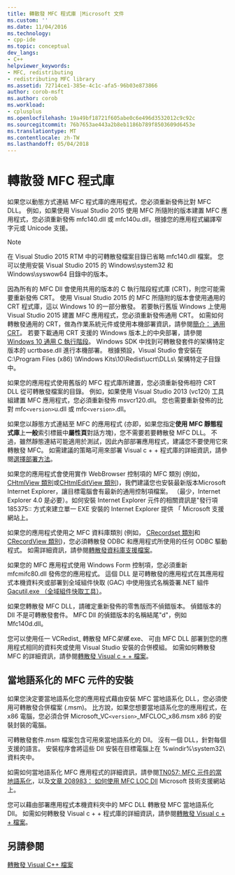 ```yaml
---
title: 轉散發 MFC 程式庫 |Microsoft 文件
ms.custom: ''
ms.date: 11/04/2016
ms.technology:
- cpp-ide
ms.topic: conceptual
dev_langs:
- C++
helpviewer_keywords:
- MFC, redistributing
- redistributing MFC library
ms.assetid: 72714ce1-385e-4c1c-afa5-96b03e873866
author: corob-msft
ms.author: corob
ms.workload:
- cplusplus
ms.openlocfilehash: 19a49bf18721f605abe0c6e496d3532012c9c92c
ms.sourcegitcommit: 76b7653ae443a2b8eb1186b789f8503609d6453e
ms.translationtype: MT
ms.contentlocale: zh-TW
ms.lasthandoff: 05/04/2018
---
```

# <a name="redistributing-the-mfc-library"></a>轉散發 MFC 程式庫
如果您以動態方式連結 MFC 程式庫的應用程式，您必須重新發佈比對 MFC DLL。 例如，如果使用 Visual Studio 2015 使用 MFC 所隨附的版本建置 MFC 應用程式，您必須重新發佈 mfc140.dll 或 mfc140u.dll，根據您的應用程式編譯窄字元或 Unicode 支援。  
  
> [!NOTE]
>  在 Visual Studio 2015 RTM 中的可轉散發檔案目錄已省略 mfc140.dll 檔案。 您可以使用安裝 Visual Studio 2015 的 Windows\system32 和 Windows\syswow64 目錄中的版本。  
  
 因為所有的 MFC Dll 會使用共用的版本的 C 執行階段程式庫 (CRT)，則您可能需要重新發佈 CRT。 使用 Visual Studio 2015 的 MFC 所隨附的版本會使用通用的 CRT 程式庫，這以 Windows 10 的一部分散發。 若要執行舊版 Windows 上使用 Visual Studio 2015 建置 MFC 應用程式，您必須重新發佈通用 CRT。 如需如何轉散發通用的 CRT，做為作業系統元件或使用本機部署資訊，請參閱[簡介： 通用 CRT](http://go.microsoft.com/fwlink/p/?linkid=617977)。 若要下載通用 CRT 支援的 Windows 版本上的中央部署，請參閱[Windows 10 通用 C 執行階段](http://go.microsoft.com/fwlink/p/?LinkId=619489)。 Windows SDK 中找到可轉散發套件的架構特定版本的 ucrtbase.dll 進行本機部署。 根據預設，Visual Studio 會安裝在 C:\Program Files (x86) \Windows Kits\10\Redist\ucrt\DLLs\ 架構特定子目錄中。  
  
 如果您的應用程式使用舊版的 MFC 程式庫所建置，您必須重新發佈相符 CRT DLL 從可轉散發檔案的目錄。 例如，如果使用 Visual Studio 2013 (vc120) 工具組建置 MFC 應用程式，您必須重新發佈 msvcr120.dll。 您也需要重新發佈的比對 mfc`<version>`u.dll 或 mfc`<version>`.dll。  
  
 如果您以靜態方式連結至 MFC 的應用程式 (亦即，如果您指定**使用 MFC 靜態程式庫**上**一般**索引標籤中**屬性頁**對話方塊)，您不需要若要轉散發 MFC DLL。 不過，雖然靜態連結可能適用於測試，因此內部部署應用程式，建議您不要使用它來轉散發 MFC。 如需建議的策略可用來部署 Visual c + + 程式庫的詳細資訊，請參閱[選擇部署方法](../ide/choosing-a-deployment-method.md)。  
  
 如果您的應用程式會使用實作 WebBrowser 控制項的 MFC 類別 (例如， [CHtmlView 類別](../mfc/reference/chtmlview-class.md)或[CHtmlEditView 類別](../mfc/reference/chtmleditview-class.md))，我們建議您也安裝最新版本Microsoft Internet Explorer，讓目標電腦會有最新的通用控制項檔案。 （最少，Internet Explorer 4.0 是必要）。如何安裝 Internet Explorer 元件的相關資訊是"發行項 185375:: 方式來建立單一 EXE 安裝的 Internet Explorer 提供 「 Microsoft 支援網站上。  
  
 如果您的應用程式使用之 MFC 資料庫類別 (例如， [CRecordset 類別](../mfc/reference/crecordset-class.md)和[CRecordView 類別](../mfc/reference/crecordview-class.md))，您必須轉散發 ODBC 和應用程式所使用的任何 ODBC 驅動程式。 如需詳細資訊，請參閱[轉散發資料庫支援檔案](../ide/redistributing-database-support-files.md)。  
  
 如果您的 MFC 應用程式使用 Windows Form 控制項，您必須重新 mfcmifc80.dll 發佈您的應用程式。 這個 DLL 是可轉散發的應用程式在其應用程式本機資料夾或部署到全域組件快取 (GAC) 中使用強式名稱簽署.NET 組件[Gacutil.exe （全域組件快取工具）](/dotnet/framework/tools/gacutil-exe-gac-tool)。  
  
 如果您轉散發 MFC DLL，請確定重新發佈的零售版而不偵錯版本。 偵錯版本的 Dll 不是可轉散發套件。 MFC Dll 的偵錯版本的名稱結尾"d"，例如 Mfc140d.dll。  
  
 您可以使用任一 VCRedist_ 轉散發 MFC*架構*.exe、 可由 MFC DLL 部署到您的應用程式相同的資料夾或使用 Visual Studio 安裝的合併模組。 如需如何轉散發 MFC 的詳細資訊，請參閱[轉散發 Visual c + + 檔案](../ide/redistributing-visual-cpp-files.md)。  
  
## <a name="installation-of-localized-mfc-components"></a>當地語系化的 MFC 元件的安裝  
 如果您決定要當地語系化您的應用程式藉由安裝 MFC 當地語系化 DLL，您必須使用可轉散發合併檔案 (.msm)。 比方說，如果您想要當地語系化您的應用程式，在 x86 電腦，您必須合併 Microsoft_VC`<version>`_MFCLOC_x86.msm x86 的安裝封裝的電腦。  
  
 可轉散發套件.msm 檔案包含可用來當地語系化的 Dll。 沒有一個 DLL，針對每個支援的語言。 安裝程序會將這些 Dll 安裝在目標電腦上在 %windir%\system32\ 資料夾中。  
  
 如需如何當地語系化 MFC 應用程式的詳細資訊，請參閱[TN057: MFC 元件的當地語系化](../mfc/tn057-localization-of-mfc-components.md)，以及[文章 208983： 如何使用 MFC LOC Dll](http://go.microsoft.com/fwlink/p/?linkid=198025) Microsoft 技術支援網站上。  
  
 您可以藉由部署應用程式本機資料夾中的 MFC DLL 轉散發 MFC 當地語系化 Dll。 如需如何轉散發 Visual c + + 程式庫的詳細資訊，請參閱[轉散發 Visual c + + 檔案](../ide/redistributing-visual-cpp-files.md)。  
  
## <a name="see-also"></a>另請參閱  
 [轉散發 Visual C++ 檔案](../ide/redistributing-visual-cpp-files.md)